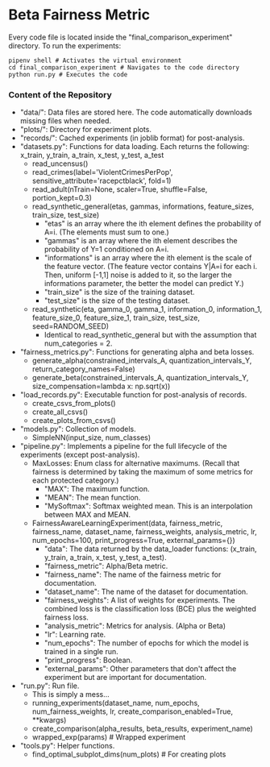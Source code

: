 # Beta Fairness Metric
Every code file is located inside the "final_comparison_experiment" directory. To run the experiments:
```
pipenv shell # Activates the virtual environment
cd final_comparison_experiment # Navigates to the code directory
python run.py # Executes the code
```

### Content of the Repository
 - "data/": Data files are stored here. The code automatically downloads missing files when needed.
 - "plots/": Directory for experiment plots.
 - "records/": Cached experiments (in joblib format) for post-analysis.
 - "datasets.py": Functions for data loading. Each returns the following: x_train, y_train, a_train, x_test, y_test, a_test
   - read_uncensus()
   - read_crimes(label='ViolentCrimesPerPop', sensitive_attribute='racepctblack', fold=1)
   - read_adult(nTrain=None, scaler=True, shuffle=False, portion_kept=0.3)
   - read_synthetic_general(etas, gammas, informations, feature_sizes, train_size, test_size)
     - "etas" is an array where the ith element defines the probability of A=i. (The elements must sum to one.)
     - "gammas" is an array where the ith element describes the probability of Y=1 conditioned on A=i.
     - "informations" is an array where the ith element is the scale of the feature vector. (The feature vector contains Y|A=i for each i. Then, uniform [-1,1] noise is added to it, so the larger the informations parameter, the better the model can predict Y.)
     - "train_size" is the size of the training dataset.
     - "test_size" is the size of the testing dataset.
   - read_synthetic(eta, gamma_0, gamma_1, information_0, information_1, feature_size_0, feature_size_1, train_size, test_size, seed=RANDOM_SEED)
     - Identical to read_synthetic_general but with the assumption that num_categories = 2.
 - "fairness_metrics.py": Functions for generating alpha and beta losses.
   - generate_alpha(constrained_intervals_A, quantization_intervals_Y, return_category_names=False)
   - generate_beta(constrained_intervals_A, quantization_intervals_Y, size_compensation=lambda x: np.sqrt(x))
 - "load_records.py": Executable function for post-analysis of records.
   - create_csvs_from_plots()
   - create_all_csvs()
   - create_plots_from_csvs()
 - "models.py": Collection of models.
   - SimpleNN(input_size, num_classes)
 - "pipeline.py": Implements a pipeline for the full lifecycle of the experiments (except post-analysis).
   - MaxLosses: Enum class for alternative maximums. (Recall that fairness is determined by taking the maximum of some metrics for each protected category.)
     - "MAX": The maximum function.
     - "MEAN": The mean function.
     - "MySoftmax": Softmax weighted mean. This is an interpolation between MAX and MEAN.
   - FairnessAwareLearningExperiment(data, fairness_metric, fairness_name, dataset_name, fairness_weights, analysis_metric, lr,
                 num_epochs=100, print_progress=True, external_params={})
     - "data": The data returned by the data_loader functions: (x_train, y_train, a_train, x_test, y_test, a_test).
     - "fairness_metric": Alpha/Beta metric.
     - "fairness_name": The name of the fairness metric for documentation.
     - "dataset_name": The name of the dataset for documentation.
     - "fairness_weights": A list of weights for experiments. The combined loss is the classification loss (BCE) plus the weighted fairness loss.
     - "analysis_metric": Metrics for analysis. (Alpha or Beta)
     - "lr": Learning rate.
     - "num_epochs": The number of epochs for which the model is trained in a single run.
     - "print_progress": Boolean.
     - "external_params": Other parameters that don't affect the experiment but are important for documentation.
 - "run.py": Run file.
   - This is simply a mess...
   - running_experiments(dataset_name, num_epochs, num_fairness_weights, lr, create_comparison_enabled=True, **kwargs)
   - create_comparison(alpha_results, beta_results, experiment_name)
   - wrapped_exp(params) # Wrapped experiment
 - "tools.py": Helper functions.
   - find_optimal_subplot_dims(num_plots) # For creating plots